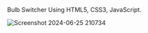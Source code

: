 Bulb Switcher Using HTML5, CSS3, JavaScript.

![Screenshot 2024-06-25 210734](https://github.com/genze121/Bulb-Switcher/assets/45147588/bae84741-623c-4297-b07f-bfb812df1ffe)

